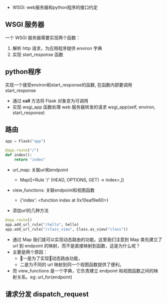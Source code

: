- WSGI: web服务器和python程序的接口约定

## WSGI 服务器
一个 WSGI 服务器需要实现两个函数：

1. 解析 http 请求，为应用程序提供 environ 字典
2. 实现 start_response 函数 


## python程序

实现一个接受environ和start_response的函数, 在函数内部要调用start_response

- 通过 __call__ 方法将 Flask 对象变为可调用
- 实现 wsgi_app 函数处理 web 服务器转发的请求 wsgi_app(self, environ, start_response)

## 路由

```python
app = Flask("app")

@app.route("/")
def index():
	return "index"

```

- url_map: 关联url和endpoint 
	- Map([<Rule '/' (HEAD, OPTIONS, GET) -> index>,])
- view_functions: 关联endpoint和视图函数
	- {'index': <function index at 0x10eaf9e60>}
	
- 添加url的几种方法
```python
@app.route()
app.add_url_rule("/hello", hello)
app.add_url_rule("/class_view", Class.as_view("class"))

```

- 通过 Map 我们就可以实现动态路由的功能。这里我们注意到 Map 类先建立了 url 到 endpoint 的映射，而不是直接映射到函数，这是为什么呢？
- 主要是两个原因：
	- 一是为了实现动态路由功能，
	- 二是为不同的 url 映射到同一个视图函数提供了便利。
- 而 view_functions 是一个字典，它负责建立 endpoint 和视图函数之间的映射关系。eg: url_for(endpoint)


## 请求分发 dispatch_request